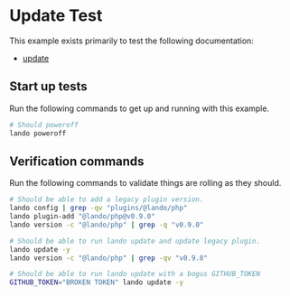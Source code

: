 # Update Test

This example exists primarily to test the following documentation:

* [update](https://docs.lando.dev/cli/update.html)

## Start up tests

Run the following commands to get up and running with this example.

```bash
# Should poweroff
lando poweroff
```

## Verification commands

Run the following commands to validate things are rolling as they should.

```bash
# Should be able to add a legacy plugin version.
lando config | grep -qv "plugins/@lando/php"
lando plugin-add "@lando/php@v0.9.0"
lando version -c "@lando/php" | grep -q "v0.9.0"

# Should be able to run lando update and update legacy plugin.
lando update -y
lando version -c "@lando/php" | grep -qv "v0.9.0"

# Should be able to run lando update with a bogus GITHUB_TOKEN
GITHUB_TOKEN="BROKEN TOKEN" lando update -y
```
